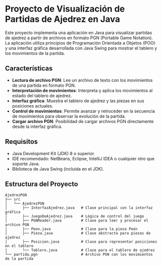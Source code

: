 # Proyecto de Visualización de Partidas de Ajedrez en Java

Este proyecto implementa una aplicación en Java para visualizar partidas de ajedrez a partir de archivos en formato PGN (Portable Game Notation). La aplicación utiliza principios de Programación Orientada a Objetos (POO) y una interfaz gráfica desarrollada con Java Swing para mostrar el tablero y los movimientos de la partida.

## Características

- **Lectura de archivo PGN**: Lee un archivo de texto con los movimientos de una partida en formato PGN.
- **Interpretación de movimientos**: Interpreta y aplica los movimientos al estado del tablero de ajedrez.
- **Interfaz gráfica**: Muestra el tablero de ajedrez y las piezas en sus posiciones actuales.
- **Control de movimientos**: Permite avanzar y retroceder en la secuencia de movimientos para observar la evolución de la partida.
- **Cargar archivo PGN**: Posibilidad de cargar archivos PGN directamente desde la interfaz gráfica.

## Requisitos

- Java Development Kit (JDK) 8 o superior.
- IDE recomendado: NetBeans, Eclipse, IntelliJ IDEA o cualquier otro que soporte Java.
- Biblioteca de Java Swing (incluida en el JDK).

## Estructura del Proyecto

```plaintext
AjedrezPGN
├── src
│   └── AjedrezPGN
│       ├── InterfazAjedrez.java   # Clase principal con la interfaz gráfica
│       ├── JuegoDeAjedrez.java    # Lógica de control del juego
│       ├── PGNReader.java         # Clase para leer y procesar el archivo PGN
│       ├── Peon.java              # Clase para la pieza Peón
│       ├── Pieza.java             # Clase abstracta para piezas de ajedrez
│       ├── Posicion.java          # Clase para representar posiciones en el tablero
│       └── Tablero.java           # Clase para el tablero de ajedrez
└── partida.pgn                    # Archivo PGN con los movimientos de la partida
